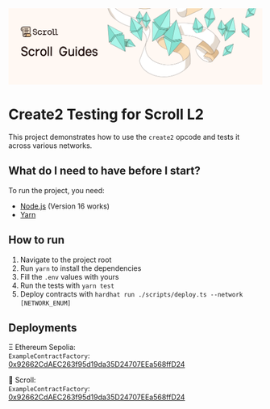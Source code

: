 <img src="../assets/banner.png" alt="create2-banner"/>

# Create2 Testing for Scroll L2

This project demonstrates how to use the `create2` opcode and tests it across various networks.

## What do I need to have before I start?

To run the project, you need:

- [Node.js](https://nodejs.org/en/) (Version 16 works)
- [Yarn](https://yarnpkg.com/)

## How to run

1. Navigate to the project root
2. Run `yarn` to install the dependencies
3. Fill the `.env` values with yours
4. Run the tests with `yarn test`
5. Deploy contracts with `hardhat run ./scripts/deploy.ts --network [NETWORK_ENUM]`

## Deployments

Ξ Ethereum Sepolia:  
`ExampleContractFactory`: [0x92662CdAEC263f95d19da35D24707EEa568ffD24](https://sepolia.etherscan.io/address/0x92662CdAEC263f95d19da35D24707EEa568ffD24)

📜 Scroll:  
`ExampleContractFactory`: [0x92662CdAEC263f95d19da35D24707EEa568ffD24](https://sepolia-blockscout.scroll.io/address/0x92662CdAEC263f95d19da35D24707EEa568ffD24)
